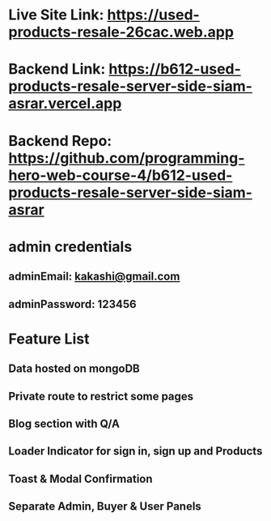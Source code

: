 # Live Site Link: https://used-products-resale-26cac.web.app
# Backend Link: https://b612-used-products-resale-server-side-siam-asrar.vercel.app
# Backend Repo: https://github.com/programming-hero-web-course-4/b612-used-products-resale-server-side-siam-asrar

# admin credentials
## adminEmail: kakashi@gmail.com
## adminPassword: 123456

# Feature List
## Data hosted on mongoDB
## Private route to restrict some pages
## Blog section with Q/A
## Loader Indicator for sign in, sign up and Products
## Toast & Modal Confirmation
## Separate Admin, Buyer & User Panels

